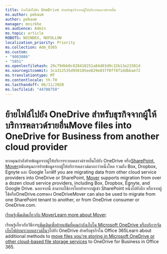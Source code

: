 ```yaml
---
title: ย้ายไฟล์ไปยัง OneDrive สําหรับธุรกิจจากผู้ให้บริการคลาวด์รายอื่น
ms.author: pebaum
author: pebaum
manager: mnirkhe
ms.audience: Admin
ms.topic: article
ROBOTS: NOINDEX, NOFOLLOW
localization_priority: Priority
ms.collection: Adm_O365
ms.custom:
- "9003086"
- "5851"
ms.openlocfilehash: 29c79dbb0c828418251a84d03d9c32b13e21501d
ms.sourcegitcommit: 3ca312535d950105ee829e037f0ff8f1ddbbae72
ms.translationtype: MT
ms.contentlocale: th-TH
ms.lasthandoff: 06/11/2020
ms.locfileid: "44708750"
---
```

# <a name="move-files-into-onedrive-for-business-from-another-cloud-provider"></a><span data-ttu-id="baac4-102">ย้ายไฟล์ไปยัง OneDrive สําหรับธุรกิจจากผู้ให้บริการคลาวด์รายอื่น</span><span class="sxs-lookup"><span data-stu-id="baac4-102">Move files into OneDrive for Business from another cloud provider</span></span>

<span data-ttu-id="baac4-103">หากคุณกําลังย้ายข้อมูลจากผู้ให้บริการระบบคลาวด์รายอื่นไปยัง OneDrive หรือ[SharePoint, Mover](https://go.microsoft.com/fwlink/?linkid=2132453)สนับสนุนการย้ายข้อมูลจากผู้ให้บริการคลาวด์มากกว่าหนึ่งโหล รวมถึง Box, Dropbox, Egnyte และ Google ไดรฟ์</span><span class="sxs-lookup"><span data-stu-id="baac4-103">If you are migrating data from other cloud service providers into OneDrive or SharePoint, [Mover](https://go.microsoft.com/fwlink/?linkid=2132453) supports migration from over a dozen cloud service providers, including Box, Dropbox, Egnyte, and Google Drive.</span></span> <span data-ttu-id="baac4-104">นอกจากนี้ สามารถใช้การโยกย้ายจากผู้เช่า SharePoint หนึ่งไปยังอีก หรือจากผู้ใช้หรือOneDrive.comของ OneDrive</span><span class="sxs-lookup"><span data-stu-id="baac4-104">Mover can also be used to migrate from one SharePoint tenant to another, or from OneDrive consumer or OneDrive.com.</span></span>

<span data-ttu-id="baac4-105">[เรียนรู้เพิ่มเติมเกี่ยวกับ Mover](https://go.microsoft.com/fwlink/?linkid=2132453)</span><span class="sxs-lookup"><span data-stu-id="baac4-105">[Learn more about Mover](https://go.microsoft.com/fwlink/?linkid=2132453).</span></span>

<span data-ttu-id="baac4-106">เรียนรู้เกี่ยวกับวิธีการ[เพิ่มเติมเพื่อย้ายแฟ้มที่คุณกําลังเก็บใน Microsoft OneDrive หรือบริการจัดเก็บไฟล์บนระบบคลาวด์อื่นๆ](https://support.microsoft.com/office/7fb28cad-7e25-451f-8b4b-2d1a71e5c0e9)ไปยัง OneDrive สําหรับธุรกิจใน Office 365</span><span class="sxs-lookup"><span data-stu-id="baac4-106">Learn about additional methods to [move files you're storing in Microsoft OneDrive or other cloud-based file storage services](https://support.microsoft.com/office/7fb28cad-7e25-451f-8b4b-2d1a71e5c0e9) to OneDrive for Business in Office 365.</span></span>
